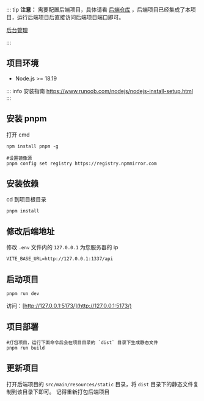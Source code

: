 ::: tip
**注意：** 需要配置后端项目，具体请看 [后端仓库](https://github.com/harenk1337/nvl-bot)
，后端项目已经集成了本项目，运行后端项目后直接访问后端项目端口即可。

[后台管理](/guide/admin/index)

:::

## 项目环境

- Node.js >= 18.19

::: info 安装指南
https://www.runoob.com/nodejs/nodejs-install-setup.html
:::

## 安装 pnpm

打开 cmd

```shell
npm install pnpm -g

#设置镜像源
pnpm config set registry https://registry.npmmirror.com
```

## 安装依赖

cd 到项目根目录

```shell
pnpm install
```

## 修改后端地址

修改 `.env` 文件内的 `127.0.0.1` 为您服务器的 ip

```shell
VITE_BASE_URL=http://127.0.0.1:1337/api
```

## 启动项目

```shell
pnpm run dev
```

访问：[http://127.0.0.1:5173/](http://127.0.0.1:5173/)

## 项目部署

```shell
#打包项目，运行下面命令后会在项目目录的 `dist` 目录下生成静态文件
pnpm run build
```

## 更新项目

打开后端项目的 `src/main/resources/static` 目录，将 `dist` 目录下的静态文件复制到该目录下即可。
记得重新打包后端项目
